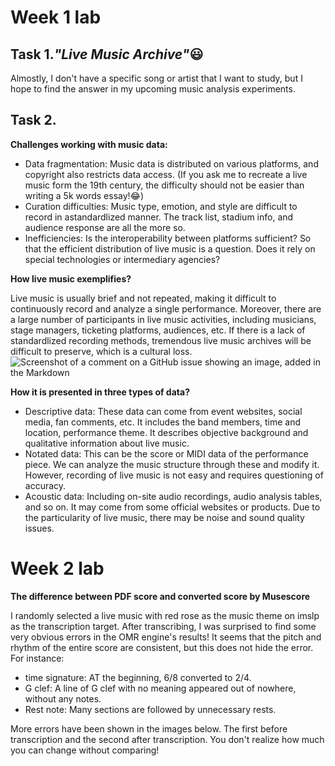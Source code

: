 # Week 1 lab
## Task 1._"Live Music Archive"_😃

Almostly, I don't have a specific song or artist that I want to study, but I hope to find the answer in my upcoming music analysis experiments.
## Task 2.
**Challenges working with music data:**
+ Data fragmentation: Music data is distributed on various platforms, and copyright also restricts data access. (If you ask me to recreate a live music form the 19th century, the difficulty should not be easier than writing a 5k words essay!😂)
+ Curation difficulties: Music type, emotion, and style are difficult to record in astandardlized manner. The track list, stadium info, and audience response are all the more so.
+ Inefficiencies: Is the interoperability between platforms sufficient? So that the efficient distribution of live music is a question. Does it rely on special technologies or intermediary agencies?
  
**How live music exemplifies?**

Live music is usually brief and not repeated, making it difficult to continuously record and analyze a single performance. Moreover, there are a large number of participants in live music activities, including musicians, stage managers, ticketing platforms, audiences, etc. If there is a lack of standardlized recording methods, tremendous live music archives will be difficult to preserve, which is a cultural loss.
![Screenshot of a comment on a GitHub issue showing an image, added in the Markdown](https://www.visitglasgow.com/imager/general/495489/Bars-with-free-live-music-stravaigin-content-block_8dc3bdbc8660ad389ec95cdf9b15d797.jpg)

**How it is presented in three types of data?**
+ Descriptive data: These data can come from event websites, social media, fan comments, etc. It includes the band members, time and location, performance theme. It describes objective background and qualitative information about live music.
+ Notated data: This can be the score or MIDI data of the performance piece. We can analyze the music structure through these and modify it. However, recording of live music is not easy and requires questioning of accuracy.
+ Acoustic data: Including on-site audio recordings, audio analysis tables, and so on. It may come from some official websites or products. Due to the particularity of live music, there may be noise and sound quality issues.
# Week 2 lab
**The difference between PDF score and converted score by Musescore**

I randomly selected a live music with red rose as the music theme on imslp as the transcription target. After transcribing, I was surprised to find some very obvious errors in the OMR engine's results! It seems that the pitch and rhythm of the entire score are consistent, but this does not hide the error. For instance: 
+ time signature: AT the beginning, 6/8 converted to 2/4.
+ G clef: A line of G clef with no meaning appeared out of nowhere, without any notes.
+ Rest note: Many sections are followed by unnecessary rests.

More errors have been shown in the images below. The first before transcription and the second after transcription. You don't realize how much you can change without comparing!
